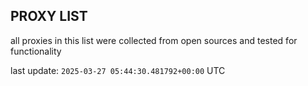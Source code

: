## PROXY LIST

all proxies in this list were collected from open sources and tested for functionality

last update: `2025-03-27 05:44:30.481792+00:00` UTC